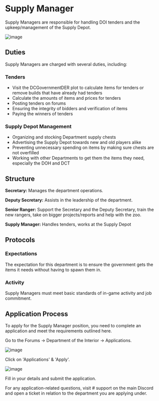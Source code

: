 # Supply Manager
Supply Managers are responsible for handling DOI tenders and the upkeep/management of the Supply Depot.

![image](https://cdn.discordapp.com/attachments/838356841217916989/1176757097938030592/Minecraft__1.png?ex=65700773&is=655d9273&hm=e72276fe074678a5a08c764b651be23ccd207591d191694e23163c63ee0f63ca&)

## Duties
Supply Managers are charged with several duties, including:

### Tenders
- Visit the DCGovernmentDER plot to calculate items for tenders or remove builds that have already had tenders
- Calculate the amounts of items and prices for tenders
- Posting tenders on forums
- Ensuring the integrity of bidders and verification of items
- Paying the winners of tenders

### Supply Depot Management
- Organizing and stocking Department supply chests
- Advertising the Supply Depot towards new and old players alike
- Preventing unnecessary spending on items by making sure chests are not overfilled
- Working with other Departments to get them the items they need, especially the DOH and DCT

## Structure
**Secretary:** Manages the department operations.

**Deputy Secretary:** Assists in the leadership of the department.

**Senior Ranger:** Support the Secretary and the Deputy Secretary, train the new rangers, take on bigger projects/reports and help with the zoo.

**Supply Manager:** Handles tenders, works at the Supply Depot

## Protocols

### Expectations
The expectation for this department is to ensure the government gets the items it needs without having to spawn them in.

### Activity
Supply Managers must meet basic standards of in-game activity and job commitment.

## Application Process
To apply for the Supply Manager position, you need to complete an application and meet the requirements outlined here.

Go to the Forums -> Department of the Interior -> Applications.

![image](https://cdn.discordapp.com/attachments/838356841217916989/1176757157295816734/MMvZAoA.png?ex=65700781&is=655d9281&hm=105874f5160bf087a7118557858ee5992286648112521b86022f98e6def84d90&)

Click on 'Applications' & 'Apply'.

![image](https://cdn.discordapp.com/attachments/838356841217916989/1176757205995892787/X7jlX9L.png?ex=6570078d&is=655d928d&hm=b0faf713f0c5cfeb61ac2825effb6cf3e37deb06378a3a091acbd8291bc1876c&)

Fill in your details and submit the application.

For any application-related questions, visit # support on the main Discord and open a ticket in relation to the department you are applying under.
